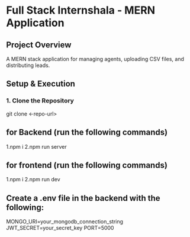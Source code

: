 # Full Stack Internshala - MERN Application

##  Project Overview
A MERN stack application for managing agents, uploading CSV files, and distributing leads.

## Setup & Execution

### 1. Clone the Repository

git clone <-repo-url>

## for Backend (run the following commands)
1.npm i 
2.npm run server

## for frontend (run the following commands)
1.npm i
2.npm run dev

## Create a .env file in the backend with the following:
MONGO_URI=your_mongodb_connection_string
JWT_SECRET=your_secret_key
PORT=5000

